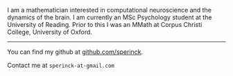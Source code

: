 I am a mathematician interested in computational neuroscience and the dynamics of the brain. I am currently an MSc Psychology student at the University of Reading. Prior to this I was an MMath at Corpus Christi College, University of Oxford.

----------------

You can find my github at [github.com/sperinck](https://github.com/sperinck).

Contact me at ```sperinck-at-gmail.com```

<!---


GitHub Pages are a great way to showcase some open source projects, host a blog, or even share your résumé. This guide will help get you started on creating your next website. 
## Welcome to GitHub Pages

You can use the [editor on GitHub](https://github.com/sperinck/sperinck.github.io/edit/master/index.md) to maintain and preview the content for your website in Markdown files.

Whenever you commit to this repository, GitHub Pages will run [Jekyll](https://jekyllrb.com) to rebuild the pages in your site, from the content in your Markdown files.

### Markdown

Markdown is a lightweight and easy-to-use syntax for styling your writing. It includes conventions for

```markdown
Syntax highlighted code block

# Header 1
## Header 2
### Header 3

- Bulleted
- List

1. Numbered
2. List

**Bold** and _Italic_ and `Code` text

[Link](url) and ![Image](src)
```

For more details see [GitHub Flavored Markdown](https://guides.github.com/features/mastering-markdown/).

### Jekyll Themes

Your Pages site will use the layout and styles from the Jekyll theme you have selected in your [repository settings](https://github.com/sperinck/sperinck.github.io/settings). The name of this theme is saved in the Jekyll `_config.yml` configuration file.

### Support or Contact

Having trouble with Pages? Check out our [documentation](https://help.github.com/categories/github-pages-basics/) or [contact support](https://github.com/contact) and we’ll help you sort it out.
-->
